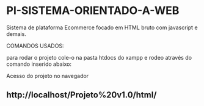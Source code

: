 # PI-SISTEMA-ORIENTADO-A-WEB
Sistema de plataforma Ecommerce focado em HTML bruto com javascript e demais.

COMANDOS USADOS:

para rodar o projeto cole-o na pasta htdocs do xampp e rodeo através do comando inserido abaixo:

Acesso do projeto no navegador
## http://localhost/Projeto%20v1.0/html/
